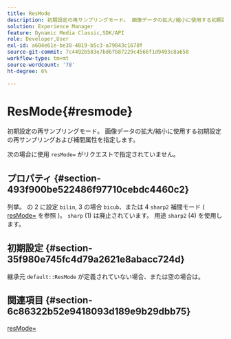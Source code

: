 ```yaml
---
title: ResMode
description: 初期設定の再サンプリングモード。 画像データの拡大/縮小に使用する初期設定の再サンプリングおよび補間属性を指定します。
solution: Experience Manager
feature: Dynamic Media Classic,SDK/API
role: Developer,User
exl-id: a604e61e-be38-4819-b5c3-a79843c1678f
source-git-commit: 7c4492b583e7bd6fb87229c4566f1d9493c8a650
workflow-type: tm+mt
source-wordcount: '78'
ht-degree: 6%

---
```


# ResMode{#resmode}

初期設定の再サンプリングモード。 画像データの拡大/縮小に使用する初期設定の再サンプリングおよび補間属性を指定します。

次の場合に使用 `resMode=` がリクエストで指定されていません。

## プロパティ {#section-493f900be522486f97710cebdc4460c2}

列挙。 の 2 に設定 `bilin`, 3 の場合 `bicub`、または 4 `sharp2` 補間モード ( [resMode=](/help/aem-is-ir-api/is-api/http-ref/image-serving-api-ref/c-http-protocol-reference/c-command-reference/r-is-http-resmode.md) を参照 )。 `sharp` (1) は廃止されています。 用途 `sharp2` (4) を使用します。

## 初期設定 {#section-35f980e745fc4d79a2621e8abacc724d}

継承元 `default::ResMode` が定義されていない場合、または空の場合は。

## 関連項目 {#section-6c86322b52e9418093d189e9b29dbb75}

[resMode=](../../../../../is-api/image-catalog/image-serving-api-ref/c-image-catalog-reference/c-attributes-reference/r-is-cat-resmode.md#reference-609095ef568743a086f28d87c54dafa2)

